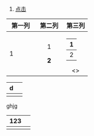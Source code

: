 1. <a id ="01-1"> [点击](#01-2)

<div>
<table align  =center>
<thead>
<th> 第一列 </th>
<th> 第二列 </th>
<th style="width:30%"> 第三列 </th>
</thead>
<tbody>
<tr align=center> 
<td align =left> 1 </td>
<td> <p>  1</p> <p><font color = o > <b>2</b> </p> </td>
<td> <table> <thead><th>1</th></thead><tbody><tr><td>2</td></tr></tbody></table></><> </td>
</tr>
</tbody>
</table>
</div>

|d|  |
|--|--|
|  |  | 

<body> ghjg </body>



| 123<a id ="01-2"> |  |
|--|--|
|  |  |


<!--stackedit_data:
eyJoaXN0b3J5IjpbOTg4MzEyOTk2LDE4NjEzMzk1OTYsMTYxNj
E5OTczNCwxODYxMzM5NTk2LC0xOTUxNjA1Njc1LDMwMjQ1NzY1
LDExMTg2ODEwNTQsMTIyOTA2OTE2MiwxMDA3NjY4MjgxXX0=
-->